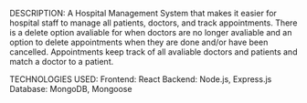 DESCRIPTION:
A Hospital Management System that makes it easier for hospital staff to manage all patients, doctors, and track appointments. There is a delete option avaliable for when doctors are no longer avaliable and an option to delete appointments when they are done and/or have been cancelled. Appointments keep track of all avaliable doctors and patients and match a doctor to a patient.

TECHNOLOGIES USED:
Frontend: React
Backend: Node.js, Express.js
Database: MongoDB, Mongoose 

